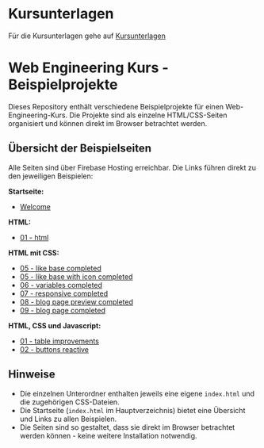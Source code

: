 # Kursunterlagen
Für die Kursunterlagen gehe auf [Kursunterlagen](https://web-eng-dg.web.app/Doku/book)

# Web Engineering Kurs - Beispielprojekte

Dieses Repository enthält verschiedene Beispielprojekte für einen Web-Engineering-Kurs. Die Projekte sind als einzelne HTML/CSS-Seiten organisiert und können direkt im Browser betrachtet werden.

## Übersicht der Beispielseiten

Alle Seiten sind über Firebase Hosting erreichbar. Die Links führen direkt zu den jeweiligen Beispielen:

**Startseite:**  
  - [Welcome](https://web-eng-dg.web.app/index.html)

**HTML:**  
  - [01 - html](https://web-eng-dg.web.app/01_html/index.html)

**HTML mit CSS:**

  - [05 - like base completed](https://web-eng-dg.web.app/02_html_css/05_like_base_complete/index.html)
  - [05 - like base with icon completed](https://web-eng-dg.web.app/02_html_css/05_like_with_icon/index.html)
  - [06 - variables completed](https://web-eng-dg.web.app/02_html_css/06_variables/index.html)
  - [07 - responsive completed](https://web-eng-dg.web.app/02_html_css/07_responsive/index.html)
  - [08 - blog page preview completed](https://web-eng-dg.web.app/02_html_css/08_blog_page_preview/index.html)
  - [09 - blog page completed](https://web-eng-dg.web.app/02_html_css/09_blog_page_completed/index.html)


**HTML, CSS und Javascript:**

- [01 - table improvements](https://web-eng-dg.web.app/03_javascript/01_tableImprovements/index.html)
- [02 - buttons reactive](https://web-eng-dg.web.app/03_javascript/02_buttonReactive/index.html)

## Hinweise

- Die einzelnen Unterordner enthalten jeweils eine eigene `index.html` und die zugehörigen CSS-Dateien.
- Die Startseite (`index.html` im Hauptverzeichnis) bietet eine Übersicht und Links zu allen Beispielen.
- Die Seiten sind so gestaltet, dass sie direkt im Browser betrachtet werden können - keine weitere Installation notwendig.
